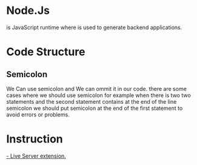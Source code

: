 # Node.Js
is JavaScript runtime where is used to generate backend applications.
# Code Structure

<h2>Semicolon</h2>
We Can use semicolon and We can ommit it in our code.
there are some cases where we should use semicolon for example
when there is two two statements and the second statement contains 
at the end of the line semicolon we should put semicolon at the end 
of the first statement to avoid errors or problems.

# Instruction
[- Live Server extension.](https://vscode.dev/github/Islam-Turky/JavaScript-Tutorial/blob/master)
